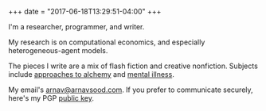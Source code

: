 +++
date = "2017-06-18T13:29:51-04:00"
+++

I'm a researcher, programmer, and writer.

My research is on computational economics, and especially heterogeneous-agent models. 

The pieces I write are a mix of flash fiction and creative nonfiction. Subjects include [approaches to alchemy](https://dailysciencefiction.com/fantasy/fantasy/arnav-sood/customer-feedback-secondhand-alchemical-goods) and [mental illness](http://blanketsea.com/2019/09/18/bounded-rationality-by-arnav-sood/).

My email's [arnav@arnavsood.com](mailto:arnav@arnavsood.com). If you prefer to communicate securely, here's my PGP [public key](https://gist.github.com/arnavs/53414fd9d4f9c27f6a9bdfdeb906a751).
